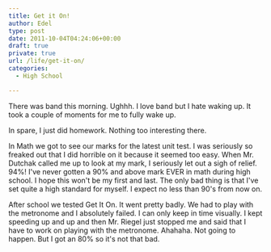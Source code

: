 ```yaml
---
title: Get it On!
author: Edel
type: post
date: 2011-10-04T04:24:06+00:00
draft: true
private: true
url: /life/get-it-on/
categories:
  - High School

---
```

There was band this morning. Ughhh. I love band but I hate waking up. It took a couple of moments for me to fully wake up.

In spare, I just did homework. Nothing too interesting there.

In Math we got to see our marks for the latest unit test. I was seriously so freaked out that I did horrible on it because it seemed too easy. When Mr. Dutchak called me up to look at my mark, I seriously let out a sigh of relief. 94%! I've never gotten a 90% and above mark EVER in math during high school. I hope this won't be my first and last. The only bad thing is that I've set quite a high standard for myself. I expect no less than 90's from now on.

After school we tested Get It On. It went pretty badly. We had to play with the metronome and I absolutely failed. I can only keep in time visually. I kept speeding up and up and then Mr. Riegel just stopped me and said that I have to work on playing with the metronome. Ahahaha. Not going to happen. But I got an 80% so it's not that bad.


